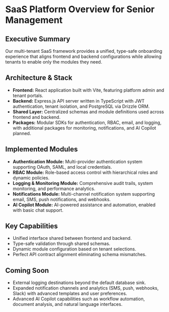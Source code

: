 # SaaS Platform Overview for Senior Management

## Executive Summary
Our multi-tenant SaaS framework provides a unified, type-safe onboarding experience that aligns frontend and backend configurations while allowing tenants to enable only the modules they need.

## Architecture & Stack
- **Frontend:** React application built with Vite, featuring platform admin and tenant portals.
- **Backend:** Express.js API server written in TypeScript with JWT authentication, tenant isolation, and PostgreSQL via Drizzle ORM.
- **Shared Layer:** Centralized schemas and module definitions used across frontend and backend.
- **Packages:** Modular SDKs for authentication, RBAC, email, and logging, with additional packages for monitoring, notifications, and AI Copilot planned.

## Implemented Modules
- **Authentication Module:** Multi-provider authentication system supporting OAuth, SAML, and local credentials.
- **RBAC Module:** Role-based access control with hierarchical roles and dynamic policies.
- **Logging & Monitoring Module:** Comprehensive audit trails, system monitoring, and performance analytics.
- **Notifications Module:** Multi-channel notification system supporting email, SMS, push notifications, and webhooks.
- **AI Copilot Module:** AI-powered assistance and automation, enabled with basic chat support.

## Key Capabilities
- Unified interface shared between frontend and backend.
- Type-safe validation through shared schemas.
- Dynamic module configuration based on tenant selections.
- Perfect API contract alignment eliminating schema mismatches.

## Coming Soon
- External logging destinations beyond the default database sink.
- Expanded notification channels and analytics (SMS, push, webhooks, Slack) with advanced templates and user preferences.
- Advanced AI Copilot capabilities such as workflow automation, document analysis, and natural language interfaces.


